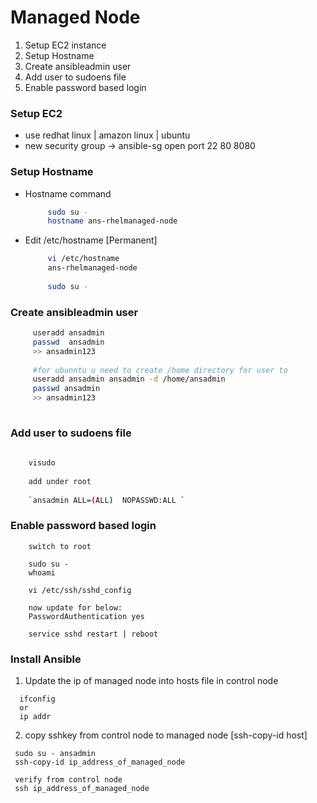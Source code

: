 # Managed Node

 1. Setup EC2 instance
 2. Setup Hostname
 3. Create ansibleadmin user
 4. Add user to sudoens file
 5. Enable password based login
 
 
 
 
 ### Setup EC2 
    
      
- use redhat linux | amazon linux | ubuntu
- new security group -> ansible-sg
                open port  22
                           80
                           8080
                           
 ### Setup Hostname
    
- Hostname command
      
   ```sh
		sudo su - 
		hostname ans-rhelmanaged-node
   ``` 
    
- Edit /etc/hostname [Permanent]
    
   ```sh
        vi /etc/hostname
        ans-rhelmanaged-node
        
        sudo su -
   ```

 ### Create ansibleadmin user
 
   ```sh
		useradd ansadmin
		passwd  ansadmin
		>> ansadmin123
		
		#for ubunntu u need to create /home directory for user to 
		useradd ansadmin ansadmin -d /home/ansadmin
		passwd ansadmin
		>> ansadmin123
		
   ```
 
 ### Add user to sudoens file
   
   ```sh
      
	   visudo 
	   
	   add under root
	   
	   `ansadmin ALL=(ALL)	NOPASSWD:ALL `
   
   ```
   
    
### Enable password based login   


  ```
      switch to root 
    
      sudo su - 
      whoami
    
      vi /etc/ssh/sshd_config
    
      now update for below:
      PasswordAuthentication yes
    
      service sshd restart | reboot
   ```
 
 ### Install Ansible
 
   
   
  1. Update the ip of managed node into hosts file in control node 
   
   ```
     ifconfig
     or 
     ip addr
   ```
   
  2. copy sshkey from control node to managed node [ssh-copy-id host]

  ```
   sudo su - ansadmin
   ssh-copy-id ip_address_of_managed_node
   
   verify from control node
   ssh ip_address_of_managed_node
  ```
   
 
